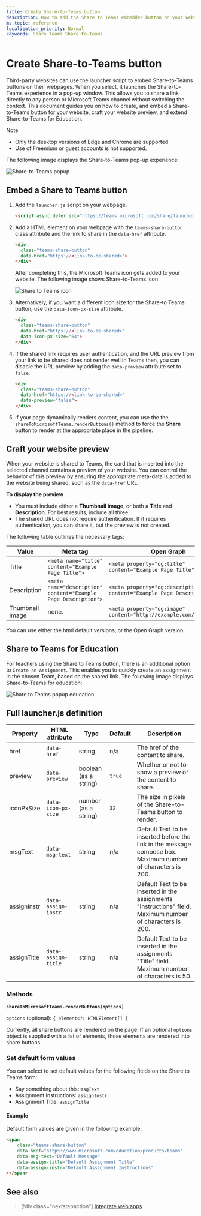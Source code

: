 ```yaml
---
title: Create Share-to-Teams button
description: How to add the Share to Teams embedded button on your website
ms.topic: reference
localization_priority: Normal
keywords: Share Teams Share-to-Teams
---
```

# Create Share-to-Teams button

Third-party websites can use the launcher script to embed Share-to-Teams buttons on their webpages. When you select, it launches the Share-to-Teams experience in a pop-up window. This allows you to share a link directly to any person or Microsoft Teams channel without switching the context. This document guides you on how to create, and embed a Share-to-Teams button for your website, craft your website preview, and extend Share-to-Teams for Education.

> [!NOTE]
> * Only the desktop versions of Edge and Chrome are supported.
> * Use of Freemium or guest accounts is not supported.  

The following image displays the Share-to-Teams pop-up experience:

![Share-to-Teams popup](~/assets/images/share-to-teams-popup.png)

## Embed a Share to Teams button

1. Add the `launcher.js` script on your webpage.

    ```html
    <script async defer src="https://teams.microsoft.com/share/launcher.js"></script>
    ```

1. Add a HTML element on your webpage with the `teams-share-button` class attribute and the link to share in the `data-href` attribute.

    ```html
    <div
      class="teams-share-button"
      data-href="https://<link-to-be-shared>">
    </div>
    ```

    After completing this, the Microsoft Teams icon gets added to your website. The following image shows Share-to-Teams icon:

    ![Share to Teams icon](~/assets/icons/share-to-teams-icon.png)

1. Alternatively, if you want a different icon size for the Share-to Teams button, use the `data-icon-px-size` attribute.

    ```html
    <div
      class="teams-share-button"
      data-href="https://<link-to-be-shared>"
      data-icon-px-size="64">
    </div>
    ```
1. If the shared link requires user authentication, and the URL preview from your link to be shared does not render well in Teams then, you can disable the URL preview by adding the `data-preview` attribute set to `false`.

    ```html
    <div
      class="teams-share-button"
      data-href="https://<link-to-be-shared>"
      data-preview="false">
    </div>
    ```

1. If your page dynamically renders content, you can use the the `shareToMicrosoftTeams.renderButtons()` method to force the **Share** button to render at the appropriate place in the pipeline.

## Craft your website preview

When your website is shared to Teams, the card that is inserted into the selected channel contains a preview of your website. You can control the behavior of this preview by ensuring the appropriate meta-data is added to the website being shared, such as the `data-href` URL.  

**To display the preview**

* You must include either a **Thumbnail image**, or both a **Title** and **Description**. For best results, include all three.
* The shared URL does not require authentication. If it requires authentication, you can share it, but the preview is not created.

The following table outlines the necessary tags:

|Value|Meta tag| Open Graph|
|----|----|----|
|Title|`<meta name="title" content="Example Page Title">`|`<meta property="og:title" content="Example Page Title">`|
|Description|`<meta name="description" content="Example Page Description">`|`<meta property="og:description" content="Example Page Description">`|
|Thumbnail Image| none. |`<meta property="og:image" content="http://example.com/image.jpg">`|

You can use either the html default versions, or the Open Graph version.

## Share to Teams for Education

For teachers using the Share to Teams button, there is an additional option to `Create an Assignment`. This enables you to quickly create an assignment in the chosen Team, based on the shared link. The following image displays Share-to-Teams for education: 

![Share to Teams popup education](~/assets/images/share-to-teams-popup-edu.png)

## Full launcher.js definition

| Property | HTML attribute | Type | Default | Description |
| -------------- | ---------------------- | --------------------- | ------- | ---------------------------------------------------------------------- |
| href | `data-href` | string | n/a | The href of the content to share. |
| preview | `data-preview` | boolean (as a string) | `true` | Whether or not to show a preview of the content to share. |
| iconPxSize | `data-icon-px-size` | number (as a string) | `32` | The size in pixels of the Share-to-Teams button to render. |
| msgText | `data-msg-text` | string | n/a | Default Text to be inserted before the link in the message compose box. Maximum number of characters is 200. |
| assignInstr | `data-assign-instr` | string | n/a | Default Text to be inserted in the assignments "Instructions" field. Maximum number of characters is 200. |
| assignTitle | `data-assign-title` | string | n/a | Default Text to be inserted in the assignments "Title" field. Maximum number of characters is 50. |

### Methods

**`shareToMicrosoftTeams.renderButtons(options)`**

`options` (optional): `{ elements?: HTMLElement[] }`

Currently, all share buttons are rendered on the page. If an optional `options` object is supplied with a list of elements, those elements are rendered into share buttons.

### Set default form values

You can select to set default values for the following fields on the Share to Teams form:

* Say something about this: `msgText`
* Assignment Instructions: `assignInstr`
* Assignment Title: `assignTitle`

#### Example

 Default form values are given in the following example:

```html
<span
    class="teams-share-button"
    data-href="https://www.microsoft.com/education/products/teams"
    data-msg-text="Default Message"
    data-assign-title="Default Assignment Title"
    data-assign-instr="Default Assignment Instructions"
></span>
```

## See also

> [!div class="nextstepaction"]
> [Integrate web apps](~/samples/integrate-web-apps-overview.md)
